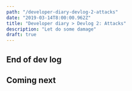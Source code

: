 ```yaml
---
path: "/developer-diary-devlog-2-attacks"
date: "2019-03-14T8:00:00.962Z"
title: "Developer diary > Devlog 2: Attacks"
description: "Let do some damage"
draft: true
---
```




## End of dev log



## Coming next 

